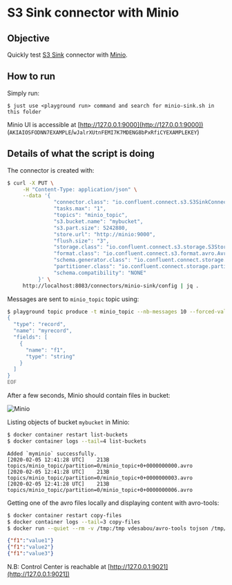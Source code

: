# S3 Sink connector with Minio



## Objective

Quickly test [S3 Sink](https://docs.confluent.io/current/connect/kafka-connect-s3/index.html#kconnect-long-amazon-s3-sink-connector) connector with [Minio](https://min.io).



## How to run

Simply run:

```
$ just use <playground run> command and search for minio-sink.sh in this folder
```

Minio UI is accessible at [http://127.0.0.1:9000](http://127.0.0.1:9000]) (`AKIAIOSFODNN7EXAMPLE`/`wJalrXUtnFEMI7K7MDENG8bPxRfiCYEXAMPLEKEY`)

## Details of what the script is doing

The connector is created with:

```bash
$ curl -X PUT \
     -H "Content-Type: application/json" \
     --data '{
               "connector.class": "io.confluent.connect.s3.S3SinkConnector",
               "tasks.max": "1",
               "topics": "minio_topic",
               "s3.bucket.name": "mybucket",
               "s3.part.size": 5242880,
               "store.url": "http://minio:9000",
               "flush.size": "3",
               "storage.class": "io.confluent.connect.s3.storage.S3Storage",
               "format.class": "io.confluent.connect.s3.format.avro.AvroFormat",
               "schema.generator.class": "io.confluent.connect.storage.hive.schema.DefaultSchemaGenerator",
               "partitioner.class": "io.confluent.connect.storage.partitioner.DefaultPartitioner",
               "schema.compatibility": "NONE"
          }' \
     http://localhost:8083/connectors/minio-sink/config | jq .
```

Messages are sent to `minio_topic` topic using:

```bash
$ playground topic produce -t minio_topic --nb-messages 10 --forced-value '{"f1":"value%g"}' << 'EOF'
{
  "type": "record",
  "name": "myrecord",
  "fields": [
    {
      "name": "f1",
      "type": "string"
    }
  ]
}
EOF
```

After a few seconds, Minio should contain files in bucket:

![Minio](Screenshot1.png)


Listing objects of bucket `mybucket` in Minio:

```bash
$ docker container restart list-buckets
$ docker container logs --tail=4 list-buckets
```

```
Added `myminio` successfully.
[2020-02-05 12:41:28 UTC]    213B topics/minio_topic/partition=0/minio_topic+0+0000000000.avro
[2020-02-05 12:41:28 UTC]    213B topics/minio_topic/partition=0/minio_topic+0+0000000003.avro
[2020-02-05 12:41:28 UTC]    213B topics/minio_topic/partition=0/minio_topic+0+0000000006.avro
```

Getting one of the avro files locally and displaying content with avro-tools:

```bash
$ docker container restart copy-files
$ docker container logs --tail=3 copy-files
$ docker run --quiet --rm -v /tmp:/tmp vdesabou/avro-tools tojson /tmp/minio_topic+0+0000000000.avro
```

```json
{"f1":"value1"}
{"f1":"value2"}
{"f1":"value3"}
```
N.B: Control Center is reachable at [http://127.0.0.1:9021](http://127.0.0.1:9021])
